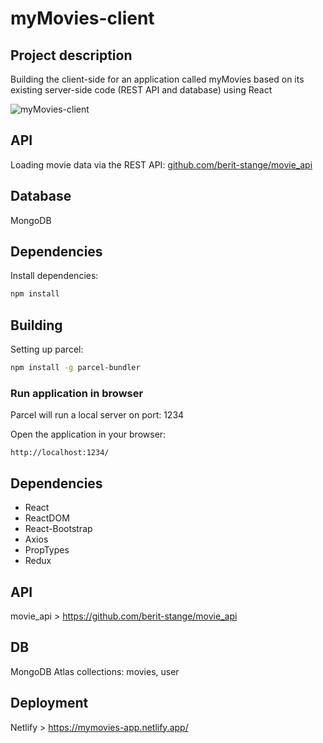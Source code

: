 # myMovies-client

## Project description
Building the client-side for an application called myMovies based on
its existing server-side code (REST API and database) using React

![myMovies-client](./src/img/my-movies-app-in-use-2_1.gif)

## API
Loading movie data via the REST API: [github.com/berit-stange/movie_api](https://https://github.com/berit-stange/movie_api/blob/comments-and-documentation/README.md)

## Database
MongoDB 

## Dependencies 
Install dependencies: 
```bash
npm install
```

## Building
Setting up parcel: 
```bash
npm install -g parcel-bundler
```

### Run application in browser
Parcel will run a local server on port: 1234

Open the application in your browser:
``` 
http://localhost:1234/
```

## Dependencies
+ React
+ ReactDOM
+ React-Bootstrap
+ Axios
+ PropTypes
+ Redux

## API
movie_api > https://github.com/berit-stange/movie_api

## DB
MongoDB Atlas
collections: movies, user

## Deployment
Netlify > https://mymovies-app.netlify.app/